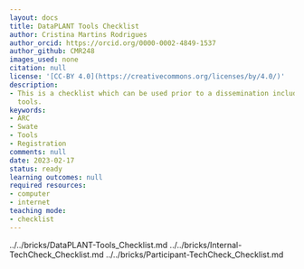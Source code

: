 ```yaml
---
layout: docs
title: DataPLANT Tools Checklist
author: Cristina Martins Rodrigues
author_orcid: https://orcid.org/0000-0002-4849-1537
author_github: CMR248
images_used: none
citation: null
license: '[CC-BY 4.0](https://creativecommons.org/licenses/by/4.0/)'
description:
- This is a checklist which can be used prior to a dissemination including DataPLANT
  tools.
keywords:
- ARC
- Swate
- Tools
- Registration
comments: null
date: 2023-02-17
status: ready
learning outcomes: null
required resources:
- computer
- internet
teaching mode:
- checklist
---
```


../../bricks/DataPLANT-Tools_Checklist.md
../../bricks/Internal-TechCheck_Checklist.md
../../bricks/Participant-TechCheck_Checklist.md
